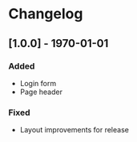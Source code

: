 # Changelog

## [1.0.0] - 1970-01-01

### Added
- Login form
- Page header
### Fixed
- Layout improvements for release

